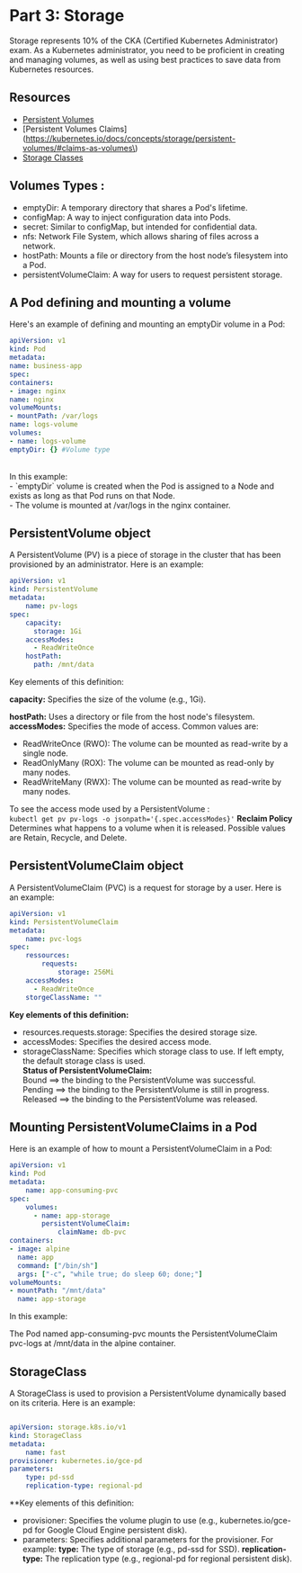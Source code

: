 # Part 3: Storage
Storage represents 10% of the CKA (Certified Kubernetes Administrator) exam. As a Kubernetes administrator, you need to be proficient in creating and managing volumes, as well as using best practices to save data from Kubernetes resources.

## Resources
- [Persistent Volumes](https://kubernetes.io/docs/concepts/storage/persistent-volumes/)
- [Persistent Volumes Claims](https://kubernetes.io/docs/concepts/storage/persistent-volumes/#claims-as-volumes\)
- [Storage Classes](https://kubernetes.io/docs/concepts/storage/storage-classes/)
## Volumes Types : 
- emptyDir: A temporary directory that shares a Pod's lifetime.
- configMap: A way to inject configuration data into Pods.
- secret: Similar to configMap, but intended for confidential data.
- nfs: Network File System, which allows sharing of files across a network.
- hostPath: Mounts a file or directory from the host node’s filesystem into a Pod.
- persistentVolumeClaim: A way for users to request persistent storage.
## A Pod defining and mounting a volume
Here's an example of defining and mounting an emptyDir volume in a Pod:
``` yaml 
apiVersion: v1
kind: Pod
metadata:
name: business-app
spec:
containers:
- image: nginx
name: nginx
volumeMounts:
- mountPath: /var/logs
name: logs-volume
volumes:
- name: logs-volume
emptyDir: {} #Volume type

```
<br>
In this example:
<br>
- `emptyDir` volume is created when the Pod is assigned to a Node and exists as long as that Pod runs on that Node. <br>
- The volume is mounted at /var/logs in the nginx container.

## PersistentVolume object 
A PersistentVolume (PV) is a piece of storage in the cluster that has been provisioned by an administrator. Here is an example:
``` yaml
apiVersion: v1
kind: PersistentVolume 
metadata:
    name: pv-logs
spec:
    capacity:
      storage: 1Gi
    accessModes:    
      - ReadWriteOnce
    hostPath:
      path: /mnt/data
```
Key elements of this definition:

**capacity:** Specifies the size of the volume (e.g., 1Gi). <br>

**hostPath:** Uses a directory or file from the host node's filesystem.  <br>
**accessModes:** Specifies the mode of access. Common values are: <br>
  - ReadWriteOnce (RWO): The volume can be mounted as read-write by a single node.  <br>
  - ReadOnlyMany (ROX): The volume can be mounted as read-only by many nodes.  <br>
  - ReadWriteMany (RWX): The volume can be mounted as read-write by many nodes.  <br>

To see the access mode used by a PersistentVolume : <br>
`kubectl get pv pv-logs -o jsonpath='{.spec.accessModes}'`
**Reclaim Policy**
Determines what happens to a volume when it is released. Possible values are Retain, Recycle, and Delete.

## PersistentVolumeClaim object 
A PersistentVolumeClaim (PVC) is a request for storage by a user. Here is an example:
``` yaml
apiVersion: v1
kind: PersistentVolumeClaim
metadata:
    name: pvc-logs
spec:
    ressources:
        requests:
            storage: 256Mi
    accessModes:    
      - ReadWriteOnce
    storgeClassName: ""
```
**Key elements of this definition:**

- resources.requests.storage: Specifies the desired storage size. <br>
- accessModes: Specifies the desired access mode. <br>
- storageClassName: Specifies which storage class to use. If left empty, the default storage class is used.<br>
**Status of PersistentVolumeClaim:**  <br>
Bound ==> the binding to the PersistentVolume was successful.  <br>
Pending ==> the binding to the PersistentVolume is still in progress. <br>
Released ==> the binding to the PersistentVolume was released. <br>

## Mounting PersistentVolumeClaims in a Pod
Here is an example of how to mount a PersistentVolumeClaim in a Pod:

``` yaml
apiVersion: v1
kind: Pod
metadata:
    name: app-consuming-pvc
spec:
    volumes:
      - name: app-storage
        persistentVolumeClaim:
            claimName: db-pvc
containers:
- image: alpine
  name: app
  command: ["/bin/sh"]
  args: ["-c", "while true; do sleep 60; done;"]
volumeMounts:
- mountPath: "/mnt/data"
  name: app-storage

```
In this example: <br>

The Pod named app-consuming-pvc mounts the PersistentVolumeClaim pvc-logs at /mnt/data in the alpine container.

## StorageClass

A StorageClass is used to provision a PersistentVolume dynamically based on its criteria. Here is an example:


```yaml

apiVersion: storage.k8s.io/v1
kind: StorageClass
metadata:
    name: fast
provisioner: kubernetes.io/gce-pd
parameters:
    type: pd-ssd
    replication-type: regional-pd

```
**Key elements of this definition:

- provisioner: Specifies the volume plugin to use (e.g., kubernetes.io/gce-pd for Google Cloud Engine persistent disk).
- parameters: Specifies additional parameters for the provisioner. For example:
    **type:** The type of storage (e.g., pd-ssd for SSD).
    **replication-type:** The replication type (e.g., regional-pd for regional persistent disk).
